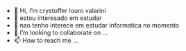 - 👋 Hi, I’m crystoffer louro valarini
- 👀 estou interesado em estudar
- 🌱  nao tenho interece em estudar informatica no momento
- 💞️ I’m looking to collaborate on ...
- 📫 How to reach me ...

<!---
Crys-valarini/Crys-valarini is a ✨ special ✨ repository because its `README.md` (this file) appears on your GitHub profile.
You can click the Preview link to take a look at your changes.
--->
